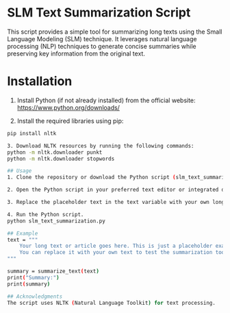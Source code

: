 # SLM Text Summarization Script
This script provides a simple tool for summarizing long texts using the Small Language Modeling (SLM) technique. It leverages natural language processing (NLP) techniques to generate concise summaries while preserving key information from the original text.

# Installation
1. Install Python (if not already installed) from the official website: https://www.python.org/downloads/

2. Install the required libraries using pip:

```bash
pip install nltk

3. Download NLTK resources by running the following commands:
python -m nltk.downloader punkt
python -m nltk.downloader stopwords

## Usage
1. Clone the repository or download the Python script (slm_text_summarization.py) to your local machine.

2. Open the Python script in your preferred text editor or integrated development environment (IDE) such as Visual Studio Code.

3. Replace the placeholder text in the text variable with your own long text or article that you want to summarize.

4. Run the Python script.
python slm_text_summarization.py

## Example
text = """
    Your long text or article goes here. This is just a placeholder example. 
    You can replace it with your own text to test the summarization tool.
"""

summary = summarize_text(text)
print("Summary:")
print(summary)

## Acknowledgments
The script uses NLTK (Natural Language Toolkit) for text processing.
